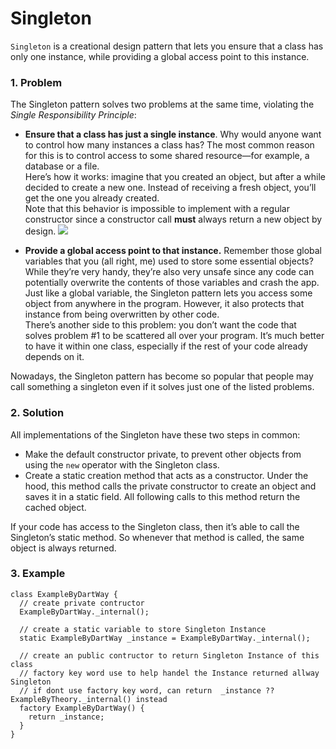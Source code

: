 # Singleton
`Singleton` is a creational design pattern that lets you ensure that a class has only one instance, while providing a global access point to this instance.
### 1. Problem

The Singleton pattern solves two problems at the same time, violating the *Single Responsibility Principle*:
- **Ensure that a class has just a single instance**. Why would anyone want to control how many instances a class has? The most common reason for this is to control access to some shared resource—for example, a database or a file.  
Here’s how it works: imagine that you created an object, but after a while decided to create a new one. Instead of receiving a fresh object, you’ll get the one you already created.  
Note that this behavior is impossible to implement with a regular constructor since a constructor call **must** always return a new object by design.
![](https://refactoring.guru/images/patterns/content/singleton/singleton-comic-1-en-2x.png)

- **Provide a global access point to that instance.** Remember those global variables that you (all right, me) used to store some essential objects? While they’re very handy, they’re also very unsafe since any code can potentially overwrite the contents of those variables and crash the app.  
Just like a global variable, the Singleton pattern lets you access some object from anywhere in the program. However, it also protects that instance from being overwritten by other code.  
There’s another side to this problem: you don’t want the code that solves problem #1 to be scattered all over your program. It’s much better to have it within one class, especially if the rest of your code already depends on it.

Nowadays, the Singleton pattern has become so popular that people may call something a singleton even if it solves just one of the listed problems.

### 2. Solution
All implementations of the Singleton have these two steps in common:

- Make the default constructor private, to prevent other objects from using the `new` operator with the Singleton class.
- Create a static creation method that acts as a constructor. Under the hood, this method calls the private constructor to create an object and saves it in a static field. All following calls to this method return the cached object.

If your code has access to the Singleton class, then it’s able to call the Singleton’s static method. So whenever that method is called, the same object is always returned.

### 3. Example

```
class ExampleByDartWay {
  // create private contructor
  ExampleByDartWay._internal();

  // create a static variable to store Singleton Instance
  static ExampleByDartWay _instance = ExampleByDartWay._internal();

  // create an public contructor to return Singleton Instance of this class 
  // factory key word use to help handel the Instance returned allway Singleton
  // if dont use factory key word, can return  _instance ?? ExampleByTheory._internal() instead
  factory ExampleByDartWay() {
    return _instance;
  }
}
```